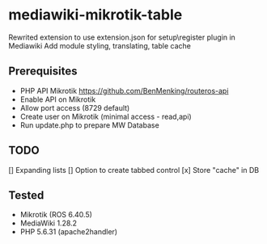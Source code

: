 # mediawiki-mikrotik-table

Rewrited extension to use extension.json for setup\register plugin in Mediawiki
Add module styling, translating, table cache

## Prerequisites
 - PHP API Mikrotik https://github.com/BenMenking/routeros-api
 - Enable API on Mikrotik
 - Allow port access (8729 default)
 - Create user on Mikrotik (minimal access - read,api)
 - Run update.php to prepare MW Database
 
## TODO
 [] Expanding lists
 [] Option to create tabbed control
 [x] Store "cache" in DB
 
## Tested
 - Mikrotik (ROS 6.40.5)
 - MediaWiki 1.28.2
 - PHP 5.6.31 (apache2handler)